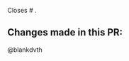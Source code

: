 <!-- PLEASE PREFIX YOUR TITLES WITH THE SCRIPT IT AFFECTS. E.G. [FORUMS] Add a Confidential Watermark to LE Forums -->

Closes # . <!-- If there is an issue for this Pull Request, please put the number of it after the # so it will be automatically closed -->

Changes made in this PR: <!-- List your changes here if your commit messages aren't self-explanatory -->
- 

@blankdvth
